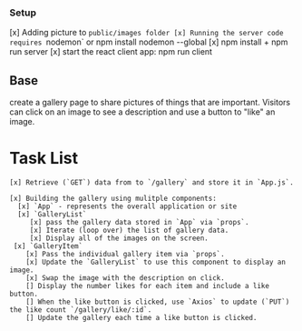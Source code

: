 ### Setup
 [x] Adding picture to `public/images folder
 [x] Running the server code requires `nodemon` or npm install nodemon --global
 [x] npm install  +   npm run server
 [x] start the react client app: npm run client

## Base
   create a gallery page to share pictures of things that are important. Visitors can click on an image to see a description and use a button to "like" an image.

  # Task List
    [x] Retrieve (`GET`) data from to `/gallery` and store it in `App.js`.

    [x] Building the gallery using mulitple components:
      [x] `App` - represents the overall application or site 
      [x] `GalleryList` 
         [x] pass the gallery data stored in `App` via `props`.
         [x] Iterate (loop over) the list of gallery data.
         [x] Display all of the images on the screen.
     [x] `GalleryItem` 
        [x] Pass the individual gallery item via `props`. 
        [x] Update the `GalleryList` to use this component to display an image.
        [x] Swap the image with the description on click.
        [] Display the number likes for each item and include a like button.
        [] When the like button is clicked, use `Axios` to update (`PUT`) the like count `/gallery/like/:id`.
        [] Update the gallery each time a like button is clicked.
